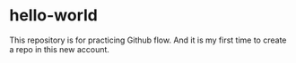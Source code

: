 # hello-world
This repository is for practicing Github flow.
And it is my first time to create a repo in this new account.
